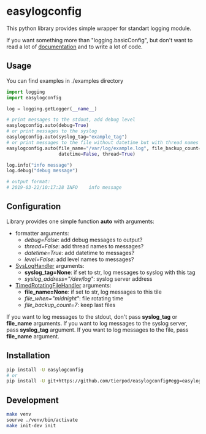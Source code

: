 easylogconfig
=============

This python library provides simple wrapper for standart logging module.

If you want something more than "logging.basicConfig", but don't want to read a lot of
[documentation][1] and to write a lot of code.

Usage
-----

You can find examples in ./examples directory

```python
import logging
import easylogconfig

log = logging.getLogger(__name__)

# print messages to the stdout, add debug level
easylogconfig.auto(debug=True)
# or print messages to the syslog
easylogconfig.auto(syslog_tag="example_tag")
# or print messages to the file without datetime but with thread names
easylogconfig.auto(file_name="/var/log/example.log", file_backup_count=30,
                   datetime=False, thread=True)

log.info("info message")
log.debug("debug message")

# output format:
# 2019-03-22/10:17:28 INFO    info message
```

Configuration
-------------

Library provides one simple function **auto** with arguments:

* formatter arguments:
  * *debug=False*: add debug messages to output?
  * *thread=False*: add thread names to messages?
  * *datetime=True*: add datetime to messages?
  * *level=False*: add level names to messages?
* [SysLogHandler][2] arguments:
  * **syslog_tag=None**: if set to str, log messages to syslog with this tag
  * *syslog_address="/dev/log"*: syslog server address
* [TimedRotatingFileHandler][3] arguments:
  * **file_name=None**: if set to str, log messages to this tile
  * *file_when="midnight"*: file rotating time
  * *file_backup_count=7*: keep last files

If you want to log messages to the stdout, don't pass **syslog_tag** or **file_name** arguments. If
you want to log messages to the syslog server, pass **syslog_tag** argument. If you want to log
messages to the file, pass **file_name** argument.

Installation
------------

```bash
pip install -U easylogconfig
# or
pip install -U git+https://github.com/tierpod/easylogconfig#egg=easylogconfig
```

Development
-----------

```bash
make venv
sourve ./venv/bin/activate
make init-dev init
```

[1]: https://docs.python.org/2.7/howto/logging.html
[2]: https://docs.python.org/2.7/library/logging.handlers.html#sysloghandler
[3]: https://docs.python.org/2.7/library/logging.handlers.html#timedrotatingfilehandler
